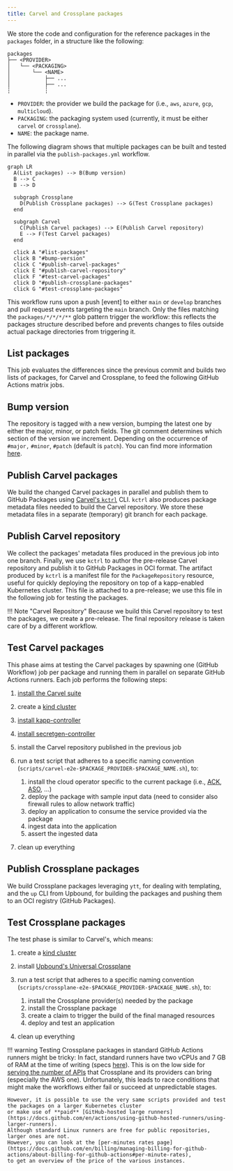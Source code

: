 ```yaml
---
title: Carvel and Crossplane packages
---
```


We store the code and configuration for the reference packages in the `packages` folder,
in a structure like the following:

```text
packages
├── <PROVIDER>
│   └── <PACKAGING>
│       └── <NAME>
│           ├── ...
│           ├── ...
┆           ┆
```

- `PROVIDER`:  the provider we build the package for (i.e., `aws`, `azure`, `gcp`, `multicloud`).
- `PACKAGING`: the packaging system used (currently, it must be either `carvel` or `crossplane`).
- `NAME`: the package name.

The following diagram shows that multiple packages can be built and tested in parallel via the `publish-packages.yml` workflow.

```mermaid
graph LR
  A(List packages) --> B(Bump version)
  B --> C
  B --> D

  subgraph Crossplane
    D(Publish Crossplane packages) --> G(Test Crossplane packages)
  end

  subgraph Carvel
    C(Publish Carvel packages) --> E(Publish Carvel repository)
    E --> F(Test Carvel packages)
  end

  click A "#list-packages"
  click B "#bump-version"
  click C "#publish-carvel-packages"
  click E "#publish-carvel-repository"
  click F "#test-carvel-packages"
  click D "#publish-crossplane-packages"
  click G "#test-crossplane-packages"
```

This workflow runs upon a push [event] to either `main` or `develop` branches and pull request events targeting the `main` branch.
Only the files matching the `packages/*/*/*/**` glob pattern trigger the workflow: this reflects the packages structure described before
and prevents changes to files outside actual package directories from triggering it.

## List packages

This job evaluates the differences since the previous commit and builds two lists of packages, for Carvel and Crossplane, to feed the following GitHub Actions matrix jobs.

## Bump version

The repository is tagged with a new version, bumping the latest one by either the major, minor, or patch fields.
The git comment determines which section of the version we increment. Depending on the occurrence of `#major,` `#minor`, `#patch` (default is  `patch`).
You can find more information [here](https://github.com/anothrNick/github-tag-action/tree/1.57.0).

## Publish Carvel packages

We build the changed Carvel packages in parallel and publish them to GitHub Packages using [Carvel's `kctrl`](https://carvel.dev/kapp-controller/docs/v0.43.2/kctrl-package-authoring/) CLI.
`kctrl` also produces package metadata files needed to build the Carvel repository. We store these metadata files in a separate (temporary) git branch for each package.

## Publish Carvel repository

We collect the packages' metadata files produced in the previous job into one branch. Finally, we use `kctrl` to author the pre-release Carvel repository and publish it to GitHub Packages in OCI format.
The artifact produced by `kctrl` is a manifest file for the `PackageRepository` resource, useful for quickly deploying the repository on top of a kapp-enabled Kubernetes cluster.
This file is attached to a pre-release; we use this file in the following job for testing the packages.

!!! Note "Carvel Repository"
    Because we build this Carvel repository to test the packages, we create a pre-release.
    The final repository release is taken care of by a different workflow.

## Test Carvel packages

This phase aims at testing the Carvel packages by spawning one (GitHub Workflow) job per package and running them in parallel on separate GitHub Actions runners.
Each job performs the following steps:

1. [install the Carvel suite](https://carvel.dev/#install)
1. create a [kind cluster](https://kind.sigs.k8s.io/)
1. [install kapp-controller](https://carvel.dev/kapp-controller/docs/v0.43.2/install/)
1. [install secretgen-controller](https://github.com/carvel-dev/secretgen-controller/blob/develop/docs/install.md)
1. install the Carvel repository published in the previous job
1. run a test script that adheres to a specific naming convention (`scripts/carvel-e2e-$PACKAGE_PROVIDER-$PACKAGE_NAME.sh`), to:

    1. install the cloud operator specific to the current package (i.e., [ACK](https://aws-controllers-k8s.github.io/community/docs/community/overview/), [ASO](https://azure.github.io/azure-service-operator/), ...)
    1. deploy the package with sample input data (need to consider also firewall rules to allow network traffic)
    1. deploy an application to consume the service provided via the package
    1. ingest data into the application
    1. assert the ingested data

1. clean up everything

## Publish Crossplane packages

We build Crossplane packages leveraging `ytt`, for dealing with templating, and the `up` CLI from Upbound, for building the packages and pushing them to an OCI registry (GitHub Packages).

## Test Crossplane packages

The test phase is similar to Carvel's, which means:

1. create a [kind cluster](https://kind.sigs.k8s.io/)
1. install [Upbound's Universal Crossplane](https://github.com/upbound/universal-crossplane)
1. run a test script that adheres to a specific naming convention (`scripts/crossplane-e2e-$PACKAGE_PROVIDER-$PACKAGE_NAME.sh`), to:

    1. install the Crossplane provider(s) needed by the package
    1. install the Crossplane package
    1. create a claim to trigger the build of the final managed resources
    1. deploy and test an application

1. clean up everything

!!! warning
    Testing Crossplane packages in standard GitHub Actions runners might be tricky:
    In fact, standard runners have two vCPUs and 7 GB of RAM at the time of writing (specs [here](https://docs.github.com/en/actions/using-github-hosted-runners/about-github-hosted-runners#supported-runners-and-hardware-resources)).
    This is on the low side for [serving the number of APIs](https://blog.upbound.io/scaling-kubernetes-to-thousands-of-crds/) that Crossplane and its providers can bring (especially the AWS one).
    Unfortunately, this leads to race conditions that might make the workflows either fail or succeed at unpredictable stages.

    However, it is possible to use the very same scripts provided and test the packages on a larger Kubernetes cluster
    or make use of **paid** [GitHub-hosted large runners](https://docs.github.com/en/actions/using-github-hosted-runners/using-larger-runners).
    Although standard Linux runners are free for public repositories, larger ones are not.
    However, you can look at the [per-minutes rates page](https://docs.github.com/en/billing/managing-billing-for-github-actions/about-billing-for-github-actions#per-minute-rates),
    to get an overview of the price of the various instances.
